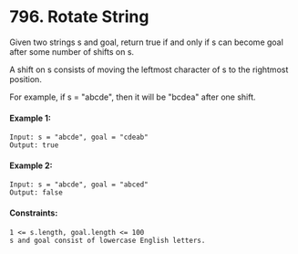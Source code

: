 # 796. Rotate String

Given two strings s and goal, return true if and only if s can become goal after some number of shifts on s.

A shift on s consists of moving the leftmost character of s to the rightmost position.

For example, if s = "abcde", then it will be "bcdea" after one shift.
 

#### Example 1:
````
Input: s = "abcde", goal = "cdeab"
Output: true
````
#### Example 2:
````
Input: s = "abcde", goal = "abced"
Output: false
 ````

#### Constraints:
````
1 <= s.length, goal.length <= 100
s and goal consist of lowercase English letters.
````
